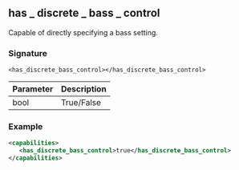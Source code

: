 ## has \_  discrete \_  bass \_  control

Capable of directly specifying a bass setting.


### Signature

`<has_discrete_bass_control></has_discrete_bass_control>`


| Parameter | Description |
| --- | --- |
| bool | True/False |


### Example

```xml
<capabilities>
   <has_discrete_bass_control>true</has_discrete_bass_control>
</capabilities>
```
